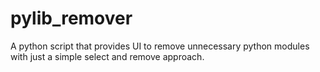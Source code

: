 # pylib_remover
A python script that provides UI to remove unnecessary python modules with just a simple select and remove approach. 
